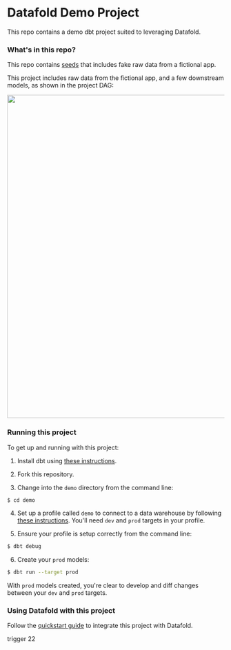 # Datafold Demo Project

This repo contains a demo dbt project suited to leveraging Datafold.


### What's in this repo?
This repo contains [seeds](https://docs.getdbt.com/docs/building-a-dbt-project/seeds) that includes fake raw data from a fictional app.

This project includes raw data from the fictional app, and a few downstream models, as shown in the project DAG:

<p align="center">
    <img src="img/demo_project_dag.png" width="750">
</p>


### Running this project
To get up and running with this project:
1. Install dbt using [these instructions](https://docs.getdbt.com/docs/installation).

2. Fork this repository.

3. Change into the `demo` directory from the command line:
```bash
$ cd demo
```

4. Set up a profile called `demo` to connect to a data warehouse by following [these instructions](https://docs.getdbt.com/docs/configure-your-profile). You'll need `dev` and `prod` targets in your profile.

5. Ensure your profile is setup correctly from the command line:
```bash
$ dbt debug
```

6. Create your `prod` models:
```bash
$ dbt run --target prod
```

With `prod` models created, you're clear to develop and diff changes between your `dev` and `prod` targets.

### Using Datafold with this project

Follow the [quickstart guide](https://docs.datafold.com/quickstart_guide) to integrate this project with Datafold.

trigger 22

